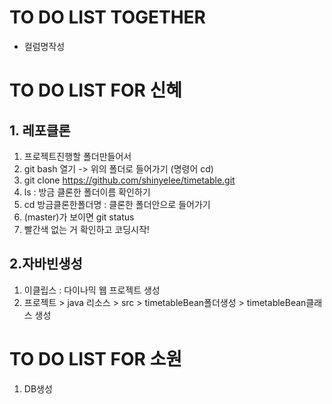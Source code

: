 # TO DO LIST TOGETHER
- 컬럼명작성

# TO DO LIST FOR 신혜

## 1. 레포클론
1. 프로젝트진행할 폴더만들어서
1. git bash 열기 -> 위의 폴더로 들어가기 (명령어 cd)
1. git clone https://github.com/shinyelee/timetable.git
1. ls : 방금 클론한 폴더이름 확인하기
1. cd 방금클론한폴더명 : 클론한 폴더안으로 들어가기
1. (master)가 보이면 git status
1. 빨간색 없는 거 확인하고 코딩시작!

## 2.자바빈생성
1. 이클립스 : 다이나믹 웹 프로젝트 생성
1. 프로젝트 > java 리소스 > src > timetableBean폴더생성 > timetableBean클래스 생성


# TO DO LIST FOR 소원
1. DB생성
